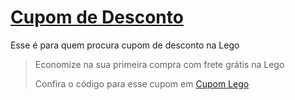 # [Cupom de Desconto](https://github.com/CupomDeDesconto/Promocoes/blob/main/README.md)
Esse é para quem procura cupom de desconto na Lego
<blockquote cite="https://asasdodesconto.com/desconto/economize-na-sua-primeira-compra-com-frete-gratis-na-lego-1833313"><p>Economize na sua primeira compra com frete grátis na Lego</p><footer>Confira o código para esse cupom em <a href="https://asasdodesconto.com/desconto/economize-na-sua-primeira-compra-com-frete-gratis-na-lego-1833313">Cupom Lego</a></footer></blockquote>